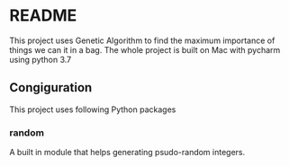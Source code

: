 

# README

This project uses Genetic Algorithm to find the maximum importance of things we can it in a bag.
The whole project is built on Mac with pycharm using python 3.7

## Congiguration
This project uses following Python packages

### random
A built in module that helps generating psudo-random integers.


